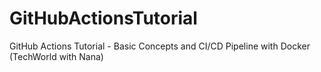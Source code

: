 # GitHubActionsTutorial
GitHub Actions Tutorial - Basic Concepts and CI/CD Pipeline with Docker (TechWorld with Nana)
